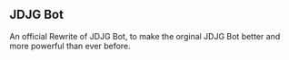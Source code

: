 ## JDJG Bot

An official Rewrite of JDJG Bot, to make the orginal JDJG Bot better and more powerful than ever before.
